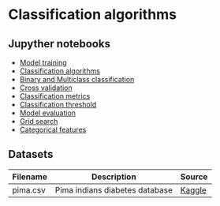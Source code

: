 # Classification algorithms

## Jupyther notebooks

- [Model training]()
- [Classification algorithms]()
- [Binary and Multiclass classification]()
- [Cross validation]()
- [Classification metrics]()
- [Classification threshold]()
- [Model evaluation]()
- [Grid search]()
- [Categorical features]()

## Datasets

Filename | Description |  Source
--- | --- |  --- 
pima.csv | Pima indians diabetes database | [Kaggle](https://www.kaggle.com/uciml/pima-indians-diabetes-database)
